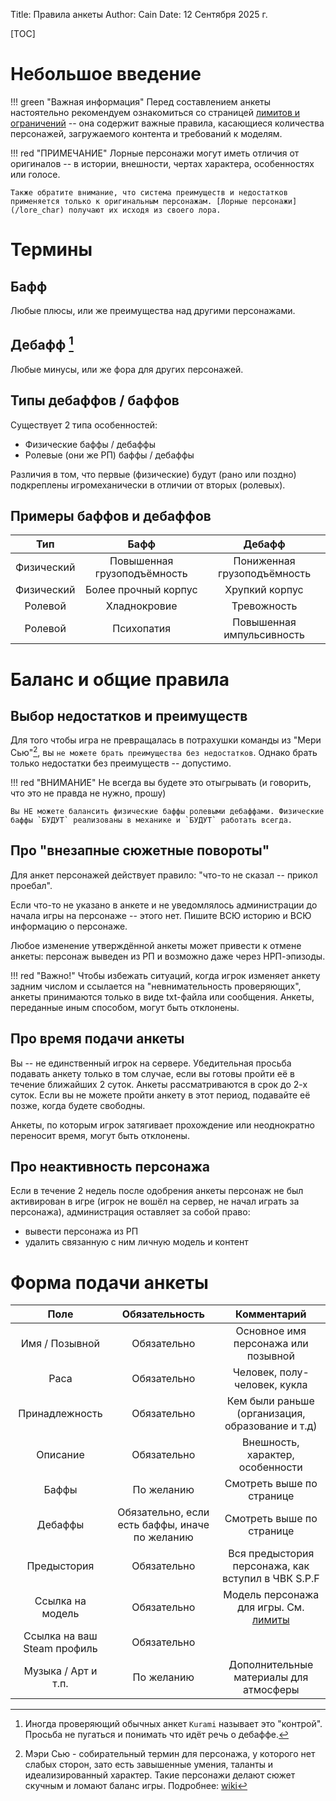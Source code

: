 Title: Правила анкеты
Author: Cain
Date: 12 Сентября 2025 г.

[TOC]

# Небольшое введение
!!! green "Важная информация"
    Перед составлением анкеты настоятельно рекомендуем ознакомиться со страницей [лимитов и ограничений](/wiki/docs/limits) -- она содержит важные правила, касающиеся количества персонажей, загружаемого контента и требований к моделям.

!!! red "ПРИМЕЧАНИЕ"
    Лорные персонажи могут иметь отличия от оригиналов -- в истории, внешности, чертах характера, особенностях или голосе.

    Также обратите внимание, что система преимуществ и недостатков применяется только к оригинальным персонажам. [Лорные персонажи](/lore_char) получают их исходя из своего лора.

# Термины

## Бафф
Любые плюсы, или же преимущества над другими персонажами.

## Дебафф [^1]
Любые минусы, или же фора для других персонажей.

## Типы дебаффов / баффов
Существует 2 типа особенностей:
- Физические баффы / дебаффы
- Ролевые (они же РП) баффы / дебаффы

Различия в том, что первые (физические) будут (рано или поздно) подкреплены игромеханически в отличии от вторых (ролевых).

## Примеры баффов и дебаффов

|  Тип  |  Бафф  |  Дебафф  |
|:-----:|:------:|:--------:|
| Физический | Повышенная грузоподъёмность | Пониженная грузоподъёмность |
| Физический | Более прочный корпус        | Хрупкий корпус              |
| Ролевой    | Хладнокровие                | Тревожность                 |
| Ролевой    | Психопатия                  | Повышенная импульсивность   |

# Баланс и общие правила

## Выбор недостатков и преимуществ
Для того чтобы игра не превращалась в потрахушки команды из "Мери Сью"[^3], вы `не можете брать преимущества без недостатков`.
Однако брать только недостатки без преимуществ -- допустимо.

!!! red "ВНИМАНИЕ"
    Не всегда вы будете это отыгрывать (и говорить, что это не правда не нужно, прошу)

    Вы НЕ можете балансить физические баффы ролевыми дебаффами. Физические баффы `БУДУТ` реализованы в механике и `БУДУТ` работать всегда.

## Про "внезапные сюжетные повороты"
Для анкет персонажей действует правило: "что-то не сказал -- прикол проебал".

Если что-то не указано в анкете и не уведомлялось администрации до начала игры на персонаже -- этого нет.
Пишите ВСЮ историю и ВСЮ информацию о персонаже.

Любое изменение утверждённой анкеты может привести к отмене анкеты: персонаж выведен из РП и возможно даже через НРП-эпизоды.

!!! red "Важно!"
    Чтобы избежать ситуаций, когда игрок изменяет анкету задним числом и ссылается на "невнимательность проверяющих", анкеты принимаются только в виде txt-файла или сообщения. Анкеты, переданные иным способом, могут быть отклонены.

## Про время подачи анкеты
Вы -- не единственный игрок на сервере. Убедительная просьба подавать анкету только в том случае, если вы готовы пройти её в течение ближайших 2 суток.
Анкеты рассматриваются в срок до 2-х суток. Если вы не можете пройти анкету в этот период, подавайте её позже, когда будете свободны.

Анкеты, по которым игрок затягивает прохождение или неоднократно переносит время, могут быть отклонены.

## Про неактивность персонажа
Если в течение 2 недель после одобрения анкеты персонаж не был активирован в игре (игрок не вошёл на сервер, не начал играть за персонажа), администрация оставляет за собой право:

- вывести персонажа из РП
- удалить связанную с ним личную модель и контент

# Форма подачи анкеты
| Поле                        | Обязательность               | Комментарий                            |
|:---------------------------:|:----------------------------:|:--------------------------------------:|
| Имя / Позывной              | Обязательно                                    | Основное имя персонажа или позывной                |
| Раса                        | Обязательно                                    | Человек, полу-человек, кукла                       |
| Принадлежность              | Обязательно                                    | Кем были раньше (организация, образование и т.д)   |
| Описание                    | Обязательно                                    | Внешность, характер, особенности                   |
| Баффы                       | По желанию                                     | Смотреть выше по странице                          |
| Дебаффы                     | Обязательно, если есть баффы, иначе по желанию | Смотреть выше по странице                          |
| Предыстория                 | Обязательно                                    | Вся предыстория персонажа, как вступил в ЧВК S.P.F |
| Ссылка на модель            | Обязательно                                    | Модель персонажа для игры. См. [лимиты](/wiki/docs/limits) |
| Ссылка на ваш Steam профиль | Обязательно                                    | |
| Музыка / Арт и т.п.         | По желанию                                     | Дополнительные материалы для атмосферы |

[^1]: Иногда проверяющий обычных анкет `Kurami` называет это "контрой". Просьба не пугаться и понимать что идёт речь о дебаффе.
[^2]: Психопатия -- психопатологический синдром, проявляющийся в виде констелляции таких черт, как по отношению к окружающим, сниженная способность к сопереживанию, неспособность к искреннему раскаянию в причинении вреда другим людям, лживость, эгоцентричность и поверхностность эмоциональных реакций. Подробнее: [wiki](https://ru.wikipedia.org/wiki/Диссоциальное_расстройство_личности)
[^3]: Мэри Сью - собирательный термин для персонажа, у которого нет слабых сторон, зато есть завышенные умения, таланты и идеализированный характер. Такие персонажи делают сюжет скучным и ломают баланс игры. Подробнее: [wiki](https://ru.wikipedia.org/wiki/Мэри_Сью)

